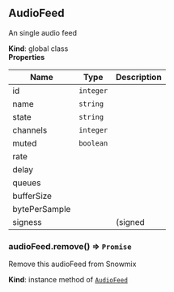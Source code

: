 <a name="AudioFeed"></a>

## AudioFeed
An single audio feed

**Kind**: global class  
**Properties**

| Name | Type | Description |
| --- | --- | --- |
| id | <code>integer</code> |  |
| name | <code>string</code> |  |
| state | <code>string</code> |  |
| channels | <code>integer</code> |  |
| muted | <code>boolean</code> |  |
| rate |  |  |
| delay |  |  |
| queues |  |  |
| bufferSize |  |  |
| bytePerSample |  |  |
| signess |  | (signed | unsigned | float) |

<a name="AudioFeed+remove"></a>

### audioFeed.remove() ⇒ <code>Promise</code>
Remove this audioFeed from Snowmix

**Kind**: instance method of <code>[AudioFeed](#AudioFeed)</code>  
